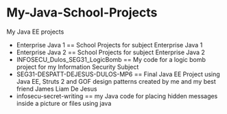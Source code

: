 # My-Java-School-Projects
My Java EE projects
- Enterprise Java 1 == School Projects for subject Enterprise Java 1
- Enterprise Java 2 == School Projects for subject Enterprise Java 2
- INFOSECU_Dulos_SEG31_LogicBomb == My code for a logic bomb project for my Information Security Subject
- SEG31-DESPATT-DEJESUS-DULOS-MP6 == Final Java EE Project using Java EE, Struts 2 and GOF design patterns created by me and my best friend James Liam De Jesus
- infosecu-secret-writing == my Java code for placing hidden messages inside a picture or files using java
